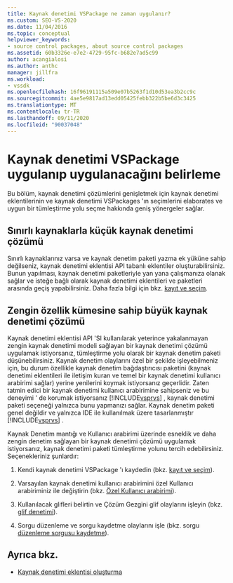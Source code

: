 ```yaml
---
title: Kaynak denetimi VSPackage ne zaman uygulanır?
ms.custom: SEO-VS-2020
ms.date: 11/04/2016
ms.topic: conceptual
helpviewer_keywords:
- source control packages, about source control packages
ms.assetid: 60b3326e-e7e2-4729-95fc-b682e7ad5c99
author: acangialosi
ms.author: anthc
manager: jillfra
ms.workload:
- vssdk
ms.openlocfilehash: 16f96191115a509e07b5263f1d10d53ea3b2cc9c
ms.sourcegitcommit: 4ae5e9817ad13edd05425febb322b5be6d3c3425
ms.translationtype: MT
ms.contentlocale: tr-TR
ms.lasthandoff: 09/11/2020
ms.locfileid: "90037048"
---
```

# <a name="determine-whether-to-implement-a-source-control-vspackage"></a>Kaynak denetimi VSPackage uygulanıp uygulanacağını belirleme

Bu bölüm, kaynak denetimi çözümlerini genişletmek için kaynak denetimi eklentilerinin ve kaynak denetimi VSPackages 'ın seçimlerini elaborates ve uygun bir tümleştirme yolu seçme hakkında geniş yönergeler sağlar.

## <a name="small-source-control-solution-with-limited-resources"></a>Sınırlı kaynaklarla küçük kaynak denetimi çözümü

 Sınırlı kaynaklarınız varsa ve kaynak denetim paketi yazma ek yüküne sahip değilseniz, kaynak denetimi eklentisi API tabanlı eklentiler oluşturabilirsiniz. Bunun yapılması, kaynak denetimi paketleriyle yan yana çalışmanıza olanak sağlar ve isteğe bağlı olarak kaynak denetimi eklentileri ve paketleri arasında geçiş yapabilirsiniz. Daha fazla bilgi için bkz. [kayıt ve seçim](../../extensibility/internals/registration-and-selection-source-control-vspackage.md).

## <a name="large-source-control-solution-with-a-rich-feature-set"></a>Zengin özellik kümesine sahip büyük kaynak denetimi çözümü

 Kaynak denetimi eklentisi API 'SI kullanılarak yeterince yakalanmayan zengin kaynak denetimi modeli sağlayan bir kaynak denetimi çözümü uygulamak istiyorsanız, tümleştirme yolu olarak bir kaynak denetim paketi düşünebilirsiniz. Kaynak denetim olaylarını özel bir şekilde işleyebilmeniz için, bu durum özellikle kaynak denetim bağdaştırıcısı paketini (kaynak denetimi eklentileri ile iletişim kuran ve temel bir kaynak denetimi kullanıcı arabirimi sağlar) yerine yenilerini koymak istiyorsanız geçerlidir. Zaten tatmin edici bir kaynak denetimi kullanıcı arabirimine sahipseniz ve bu deneyimi ' de korumak istiyorsanız [!INCLUDE[vsprvs](../../code-quality/includes/vsprvs_md.md)] , kaynak denetimi paketi seçeneği yalnızca bunu yapmanızı sağlar. Kaynak denetim paketi genel değildir ve yalnızca IDE ile kullanılmak üzere tasarlanmıştır [!INCLUDE[vsprvs](../../code-quality/includes/vsprvs_md.md)] .

 Kaynak Denetim mantığı ve Kullanıcı arabirimi üzerinde esneklik ve daha zengin denetim sağlayan bir kaynak denetimi çözümü uygulamak istiyorsanız, kaynak denetimi paketi tümleştirme yolunu tercih edebilirsiniz. Seçenekleriniz şunlardır:

1. Kendi kaynak denetimi VSPackage 'ı kaydedin (bkz. [kayıt ve seçim](../../extensibility/internals/registration-and-selection-source-control-vspackage.md)).

2. Varsayılan kaynak denetimi kullanıcı arabirimini özel Kullanıcı arabiriminiz ile değiştirin (bkz. [Özel Kullanıcı arabirimi](../../extensibility/internals/custom-user-interface-source-control-vspackage.md)).

3. Kullanılacak glifleri belirtin ve Çözüm Gezgini glif olaylarını işleyin (bkz. [glif denetimi](../../extensibility/internals/glyph-control-source-control-vspackage.md)).

4. Sorgu düzenleme ve sorgu kaydetme olaylarını işle (bkz. sorgu [düzenleme sorgusu kaydetme](../../extensibility/internals/query-edit-query-save-source-control-vspackage.md)).

## <a name="see-also"></a>Ayrıca bkz.

- [Kaynak denetimi eklentisi oluşturma](../../extensibility/internals/creating-a-source-control-plug-in.md)
